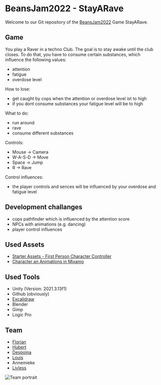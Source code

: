 # BeansJam2022 - StayARave

Welcome to our Git repository of the [BeansJam2022](https://itch.io/jam/beansjam-22) Game StayARave.

## Game
You play a Raver in a techno Club. The goal is to stay awake until the club closes.
To do that, you have to consume certain substances, which influence the following values:
- attention
- fatigue
- overdose level

How to lose:
- get caught by cops when the attention or overdose level ist to high
- if you dont consume substances your fatigue level will be to high

What to do:
- run around
- rave
- consume different substances

Controls:
- Mouse   -> Camera
- W-A-S-D -> Move
- Space   -> Jump
- R       -> Rave

Control influences:
- the player controls and sences will be influenced by your overdose and fatigue level

## Development challanges
- cops pathfinder which is influenced by the attention score
- NPCs with animations (e.g. dancing)
- player control influences

## Used Assets
- [Starter Assets - First Person Character Controller](https://assetstore.unity.com/packages/essentials/starter-assets-first-person-character-controller-196525)
- [Character an Animations in Mixamo](https://www.mixamo.com/)


## Used Tools
- Unity (Version: 2021.3.13f1)
- Github (obviously)
- [Excalidraw](https://excalidraw.com/)
- Blender
- Gimp
- Logic Pro

## Team
- [Florian](https://github.com/Schrotti420)
- [Hubert](https://github.com/Hubizc)
- [Despoina](https://github.com/Cpt-Spacewolf)
- [Louis](https://github.com/LouisMichelon)
- Annemieke
- [Livless](https://open.spotify.com/artist/5Y2eKcKk2XuszeFMWw7Jzk?si=4H7TbZeiS5-vrjufuvLlsQ)

![Team portrait](https://media.tenor.com/UHvv3z9mZloAAAAd/millennium-bsb.gif)
